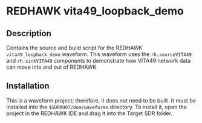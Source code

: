# REDHAWK vita49_loopback_demo
 
## Description

Contains the source and build script for the REDHAWK `vita49_loopback_demo`
waveform. This waveform uses the `rh.sourceVITA49` and `rh.sinkVITA49` components to
demonstrate how VITA49 network data can move into and out of REDHAWK.

## Installation

This is a waveform project; therefore, it does not need to be built.  It must be installed into
the `$SDRROOT/dom/waveforms` directory. To install it, open the project
in the REDHAWK IDE and drag it into the Target SDR folder.

